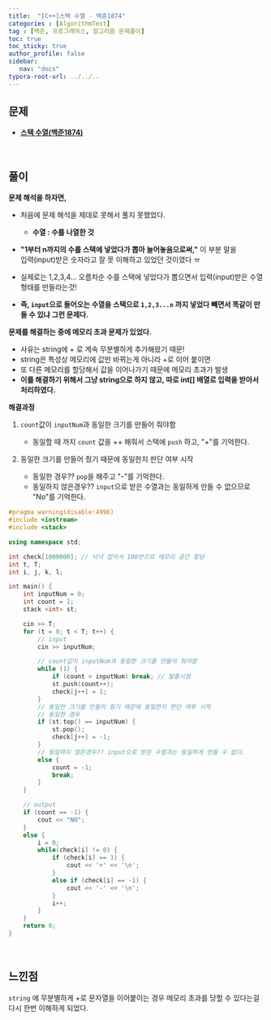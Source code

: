 ```yaml
---
title:  "[C++]스택 수열 - 백준1874"
categories : [AlgorithmTest]
tag : [백준, 프로그래머스, 알고리즘 문제풀이]
toc: true
toc_sticky: true
author_profile: false
sidebar:
   nav: "docs"
typora-root-url: ../../..
---
```




## 문제

* **[스택 수열(백준1874)](https://www.acmicpc.net/problem/1874)**

<br>

## 풀이

**문제 해석을 하자면,**

* 처음에 문제 해석을 제대로 못해서 풀지 못했었다.
  * **수열 : 수를 나열한 것**

* **"1부터 n까지의 수를 스택에 넣었다가 뽑아 늘어놓음으로써,"** 이 부분 말을  
  입력(input)받은 숫자라고 잘 못 이해하고 있었던 것이였다 ㅠ
* 실제로는 1,2,3,4... 오름차순 수를 스택에 넣었다가 뽑으면서 입력(input)받은 수열 형태를 만들라는것!
* **즉, `input`으로 들어오는 수열을 스택으로 `1,2,3...n` 까지 넣었다 빼면서 똑같이 만들 수 있냐 그런 문제다.**



**문제를 해결하는 중에 메모리 초과 문제가 있었다.**

* 사유는 string에 + 로 계속 무분별하게 추가해왔기 때문!
* string은 특성상 메모리에 값만 바뀌는게 아니라 +로 이어 붙이면
* 또 다른 메모리를 할당해서 값을 이어나가기 때문에 메모리 초과가 발생
* **이를 해결하기 위해서 그냥 string으로 하지 않고, 따로 int[] 배열로 입력을 받아서 처리하였다.**



**해결과정**

1. `count`값이 `inputNum`과 동일한 크기를 만들어 줘야함
   * 동일할 때 까지 `count` 값을 ++ 해줘서 스택에 `push` 하고, "+"를 기억한다.

2. 동일한 크기를 만들어 줬기 때문에 동일한지 판단 여부 시작
   * 동일한 경우?? `pop`을 해주고 "-"를 기억한다.
   * 동일하지 않은경우?? `input`으로 받은 수열과는 동일하게 만들 수 없으므로 "No"를 기억한다.



```c++
#pragma warning(disable:4996)
#include <iostream>
#include <stack>

using namespace std;

int check[1000000]; // 넉넉 잡아서 100만으로 메모리 공간 할당
int t, T;
int i, j, k, l;

int main() {
	int inputNum = 0;
	int count = 1;
	stack <int> st;

	cin >> T;
	for (t = 0; t < T; t++) {
		// input
		cin >> inputNum;

		// count값이 inputNum과 동일한 크기를 만들어 줘야함
		while (1) {
			if (count > inputNum) break; // 탈출시점
			st.push(count++);
			check[j++] = 1;
		}
		// 동일한 크기를 만들어 줬기 때문에 동일한지 판단 여부 시작
		// 동일한 경우
		if (st.top() == inputNum) {
			st.pop();
			check[j++] = -1;
		}
		// 동일하지 않은경우?? input으로 받은 수열과는 동일하게 만들 수 없다.
		else {
			count = -1;
			break;
		}
	}

	// output
	if (count == -1) {
		cout << "NO";
	}
	else {
		i = 0;
		while(check[i] != 0) {
			if (check[i] == 1) {
				cout << '+' << '\n';
			}
			else if (check[i] == -1) {
				cout << '-' << '\n';
			}
			i++;
		}
	}
	return 0;
}
```

<br>

## 느낀점

`string` 에 무분별하게 +로 문자열을 이어붙이는 경우 메모리 초과를 당할 수 있다는걸 다시 한번 이해하게 되었다.
